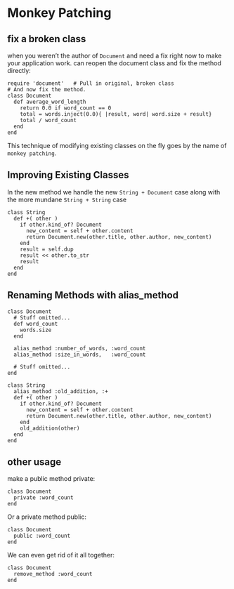 # Monkey Patching
## fix a broken class
when you weren’t the author of `Document` and need a fix right now to make your application work.  can reopen the document class and fix the method directly:
```
require 'document'   # Pull in original, broken class
# And now fix the method.
class Document
  def average_word_length
    return 0.0 if word_count == 0
    total = words.inject(0.0){ |result, word| word.size + result}
    total / word_count
  end 
end
```
This technique of modifying existing classes on the fly goes by the name of `monkey patching`.
## Improving Existing Classes
In the new method we handle the new `String + Document` case along with the more mundane `String + String` case
```
class String
  def +( other )
    if other.kind_of? Document
      new_content = self + other.content
      return Document.new(other.title, other.author, new_content)
    end
    result = self.dup
    result << other.to_str
    result
  end 
end
```
## Renaming Methods with alias_method
```
class Document
  # Stuff omitted...
  def word_count
    words.size
  end

  alias_method :number_of_words, :word_count
  alias_method :size_in_words,   :word_count

  # Stuff omitted...
end
```
```
class String
  alias_method :old_addition, :+
  def +( other )
    if other.kind_of? Document
      new_content = self + other.content
      return Document.new(other.title, other.author, new_content)
    end
    old_addition(other)
  end 
end
```
## other usage
make a public method private:
```
class Document
  private :word_count
end
```
Or a private method public:
```
class Document
  public :word_count
end
```
We can even get rid of it all together:
```
class Document
  remove_method :word_count
end
```